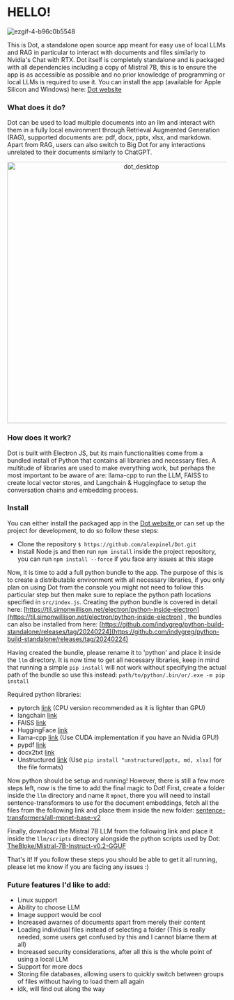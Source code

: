 # HELLO!

![ezgif-4-b96c0b5548](https://github.com/alexpinel/Dot/assets/93524949/e5983c61-d59c-45ac-86f6-9d62cffaf37b)

This is Dot, a standalone open source app meant for easy use of local LLMs and RAG in particular to interact with documents and files similarly to Nvidia's Chat with RTX. Dot itself is completely standalone and is packaged with all dependencies including a copy of Mistral 7B, this is to ensure the app is as accessible as possible and no prior knowledge of programming or local LLMs is required to use it. You can install the app (available for Apple Silicon and Windows) here: [Dot website ](https://dotapp.uk/)

### What does it do?

Dot can be used to load multiple documents into an llm and interact with them in a fully local environment through Retrieval Augmented Generation (RAG), supported documents are: pdf, docx, pptx, xlsx, and markdown. Apart from RAG, users can also switch to Big Dot for any interactions unrelated to their documents similarly to ChatGPT.

<div style="text-align: center;">
  <img src="https://github.com/alexpinel/Dot/assets/93524949/8c9ee23e-c9d2-413e-9c38-ab7a143b8060" alt="dot_desktop" width="600">
</div>

### How does it work?

Dot is built with Electron JS, but its main functionalities come from a bundled install of Python that contains all libraries and necessary files. A multitude of libraries are used to make everything work, but perhaps the most important to be aware of are: llama-cpp to run the LLM, FAISS to create local vector stores, and Langchain & Huggingface to setup the conversation chains and embedding process.

### Install

You can either install the packaged app in the [Dot website ](https://dotapp.uk/) or can set up the project for development, to do so follow these steps:

- Clone the repository `$ https://github.com/alexpinel/Dot.git`
- Install Node js and then run `npm install` inside the project repository, you can run `npm install --force` if you face any issues at this stage

Now, it is time to add a full python bundle to the app. The purpose of this is to create a distributable environment with all necessary libraries, if you only plan on using Dot from the console you might not need to follow this particular step but then make sure to replace the python path locations specified in `src/index.js`. Creating the python bundle is covered in detail here: [https://til.simonwillison.net/electron/python-inside-electron](https://til.simonwillison.net/electron/python-inside-electron) , the bundles can also be installed from here: [https://github.com/indygreg/python-build-standalone/releases/tag/20240224](https://github.com/indygreg/python-build-standalone/releases/tag/20240224)

Having created the bundle, please rename it to 'python' and place it inside the `llm` directory. It is now time to get all necessary libraries, keep in mind that running a simple `pip install` will not work without specifying the actual path of the bundle so use this instead: `path/to/python/.bin/or/.exe -m pip install` 

Required python libraries:
- pytorch [link](https://pytorch.org/get-started/locally/) (CPU version recommended as it is lighter than GPU)
- langchain [link](https://python.langchain.com/docs/get_started/quickstart)
- FAISS [link](https://python.langchain.com/docs/integrations/vectorstores/faiss)
- HuggingFace [link](https://python.langchain.com/docs/integrations/platforms/huggingface)
- llama-cpp [link](https://github.com/abetlen/llama-cpp-python) (Use CUDA implementation if you have an Nvidia GPU!)
- pypdf [link](https://python.langchain.com/docs/modules/data_connection/document_loaders/pdf)
- docx2txt [link](https://python.langchain.com/docs/integrations/document_loaders/microsoft_word)
- Unstructured [link](https://github.com/Unstructured-IO/unstructured) (Use `pip install "unstructured[pptx, md, xlsx]` for the file formats)

Now python should be setup and running! However, there is still a few more steps left, now is the time to add the final magic to Dot! First, create a folder inside the `llm` directory and name it `mpnet`, there you will need to install sentence-transformers to use for the document embeddings, fetch all the files from the following link and place them inside the new folder: [sentence-transformers/all-mpnet-base-v2](https://huggingface.co/sentence-transformers/all-mpnet-base-v2/tree/main)

Finally, download the Mistral 7B LLM from the following link and place it inside the `llm/scripts` directory alongside the python scripts used by Dot: [TheBloke/Mistral-7B-Instruct-v0.2-GGUF](https://huggingface.co/TheBloke/Mistral-7B-Instruct-v0.2-GGUF/blob/main/mistral-7b-instruct-v0.2.Q4_K_M.gguf)

That's it! If you follow these steps you should be able to get it all running, please let me know if you are facing any issues :)

### Future features I'd like to add:

- Linux support
- Ability to choose LLM
- Image support would be cool
- Increased awarnes of documents apart from merely their content
- Loading individual files instead of selecting a folder  (This is really needed, some users get confused by this and I cannot blame them at all)
- Increased security considerations, after all this is the whole point of using a local LLM
- Support for more docs
- Storing file databases, allowing users to quickly switch between groups of files without having to load them all again
- idk, will find out along the way

